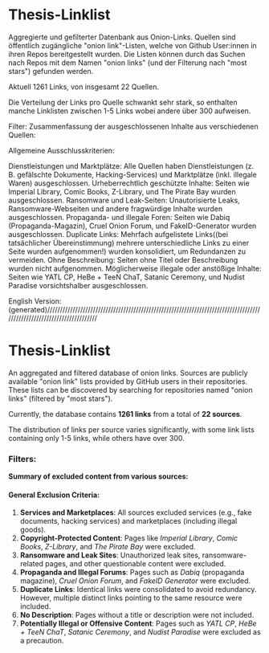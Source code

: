 # Thesis-Linklist
Aggregierte und gefilterter Datenbank aus Onion-Links. Quellen sind öffentlich zugängliche "onion link"-Listen, welche von Github User:innen in ihren Repos bereitgestellt wurden.
Die Listen können durch das Suchen nach Repos mit dem Namen "onion links" (und der Filterung nach "most stars") gefunden werden.

Aktuell 1261 Links, von insgesamt 22 Quellen.

Die Verteilung der Links pro Quelle schwankt sehr stark, so enthalten manche Linklisten zwischen 1-5 Links wobei andere über 300 aufweisen. 

Filter:
Zusammenfassung der ausgeschlossenen Inhalte aus verschiedenen Quellen:

Allgemeine Ausschlusskriterien:

Dienstleistungen und Marktplätze: Alle Quellen haben Dienstleistungen (z. B. gefälschte Dokumente, Hacking-Services) und Marktplätze (inkl. illegale Waren) ausgeschlossen.
Urheberrechtlich geschützte Inhalte: Seiten wie Imperial Library, Comic Books, Z-Library, und The Pirate Bay wurden ausgeschlossen.
Ransomware und Leak-Seiten: Unautorisierte Leaks, Ransomware-Webseiten und andere fragwürdige Inhalte wurden ausgeschlossen.
Propaganda- und illegale Foren: Seiten wie Dabiq (Propaganda-Magazin), Cruel Onion Forum, und FakeID-Generator wurden ausgeschlossen.
Duplicate Links: Mehrfach aufgelistete Links((bei tatsächlicher Übereinstimmung) mehrere unterschiedliche Links zu einer Seite wurden aufgenommen!) wurden konsolidiert, um Redundanzen zu vermeiden.
Ohne Beschreibung: Seiten ohne Titel oder Beschreibung wurden nicht aufgenommen.
Möglicherweise illegale oder anstößige Inhalte: Seiten wie YATL CP, HeBe + TeeN ChaT, Satanic Ceremony, und Nudist Paradise vorsichtshalber ausgeschlossen.


English Version:(generated)///////////////////////////////////////////////////////////////////////////////////////////////////////////////////////
# Thesis-Linklist

An aggregated and filtered database of onion links. Sources are publicly available "onion link" lists provided by GitHub users in their repositories.  
These lists can be discovered by searching for repositories named "onion links" (filtered by "most stars").

Currently, the database contains **1261 links** from a total of **22 sources**.

The distribution of links per source varies significantly, with some link lists containing only 1-5 links, while others have over 300.

### Filters:  
**Summary of excluded content from various sources:**

#### General Exclusion Criteria:
1. **Services and Marketplaces**: All sources excluded services (e.g., fake documents, hacking services) and marketplaces (including illegal goods).  
2. **Copyright-Protected Content**: Pages like *Imperial Library*, *Comic Books*, *Z-Library*, and *The Pirate Bay* were excluded.  
3. **Ransomware and Leak Sites**: Unauthorized leak sites, ransomware-related pages, and other questionable content were excluded.  
4. **Propaganda and Illegal Forums**: Pages such as *Dabiq* (propaganda magazine), *Cruel Onion Forum*, and *FakeID Generator* were excluded.  
5. **Duplicate Links**: Identical links were consolidated to avoid redundancy. However, multiple distinct links pointing to the same resource were included.  
6. **No Description**: Pages without a title or description were not included.  
7. **Potentially Illegal or Offensive Content**: Pages such as *YATL CP*, *HeBe + TeeN ChaT*, *Satanic Ceremony*, and *Nudist Paradise* were excluded as a precaution.  
